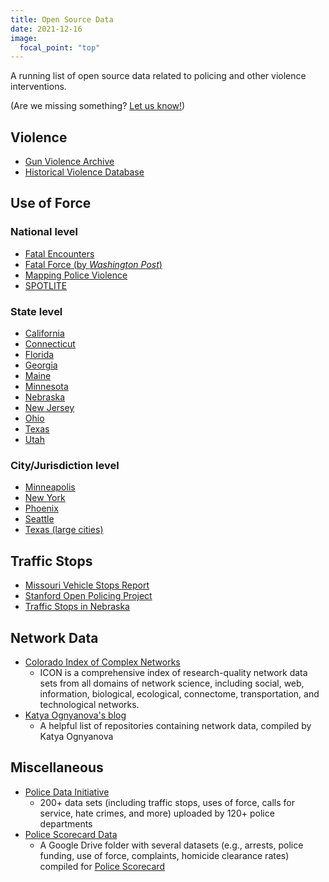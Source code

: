 ```yaml
---
title: Open Source Data
date: 2021-12-16
image:
  focal_point: "top"
---
```


A running list of open source data related to policing and other violence interventions.

<!--more-->

(Are we missing something? [Let us know!](mailto:viprlabuno@gmail.com))

## **Violence**

* [Gun Violence Archive](https://www.gunviolencearchive.org/)
* [Historical Violence Database](https://cjrc.osu.edu/research/interdisciplinary/hvd)

## **Use of Force**

### National level

* [Fatal Encounters](https://fatalencounters.org)
* [Fatal Force (by *Washington Post*)](https://github.com/washingtonpost/data-police-shootings)
* [Mapping Police Violence](https://mappingpoliceviolence.org)
* [SPOTLITE](https://clinecenter.illinois.edu/spotlite)

### State level

* [California](https://openjustice.doj.ca.gov/exploration)
* [Connecticut](https://portal.ct.gov/DESPP/Division-of-State-Police/Transparency-Portal/Officer-Involved-Shooting-Investigations)
* [Florida](https://projects.tampabay.com/projects/2017/investigations/florida-police-shootings/database/)
* [Georgia](https://gbi.georgia.gov/news/2021-12-10/2021-officer-involved-shootings)
* [Maine](https://www.maine.gov/ag/news/shooting_reports_archive.shtml)
* [Minnesota](https://www.startribune.com/every-police-involved-death-in-minnesota-since-2000/502088871/)
* [Nebraska](https://ncc.nebraska.gov/deaths-law-enforcement-custody)
* [New Jersey](https://force.nj.com/database/state)
* [Ohio](https://dpsoibrspext.azurewebsites.net/UOF)
* [Texas](https://oagtx.force.com/oisreports/apex/OISReportsPage)
* [Utah](https://www.sltrib.com/shotsfired/)

### City/Jurisdiction level

* [Minneapolis](https://opendata.minneapolismn.gov/datasets/cityoflakes::police-officer-involved-shootings/about)
* [New York](https://www.nyc.gov/site/nypd/stats/reports-analysis/firearms-discharge.page)
* [Phoenix](https://www.phoenixopendata.com/showcase/officer-involved-shooting-ois-incidents)
* [Seattle](https://www.seattle.gov/police/information-and-data/data/use-of-force-data/officer-involved-shootings-dashboard)
* [Texas (large cities)](https://apps.texastribune.org/unholstered/)

## **Traffic Stops**

* [Missouri Vehicle Stops Report](https://ago.mo.gov/home/vehicle-stops-report)
* [Stanford Open Policing Project](https://openpolicing.stanford.edu/)
* [Traffic Stops in Nebraska](https://ncc.nebraska.gov/traffic-stops-nebraska)

## **Network Data**

* [Colorado Index of Complex Networks](https://icon.colorado.edu/#!/)
  - ICON is a comprehensive index of research-quality network data sets from all domains of network science, including social, web, information, biological, ecological, connectome, transportation, and technological networks.
* [Katya Ognyanova's blog](https://kateto.net/2016/05/network-datasets/)
  - A helpful list of repositories containing network data, compiled by Katya Ognyanova

## **Miscellaneous**

* [Police Data Initiative](https://www.policedatainitiative.org/datasets/)
  - 200+ data sets (including traffic stops, uses of force, calls for service, hate crimes, and more) uploaded by 120+ police departments 
* [Police Scorecard Data](https://drive.google.com/drive/folders/1iivJXgHgyXF9RR-wKYLnpXwXRCGVXlpE)
  - A Google Drive folder with several datasets (e.g., arrests, police funding, use of force, complaints, homicide clearance rates) compiled for [Police Scorecard](https://policescorecard.org/)